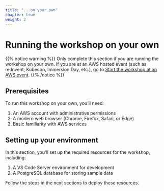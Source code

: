 ```yaml
---
title: "...on your own"
chapter: true
weight: 2
---
```


# Running the workshop on your own

{{% notice warning %}}
Only complete this section if you are running the workshop on your own. If you are at an AWS hosted event (such as re:Invent, Kubecon, Immersion Day, etc.), go to [Start the workshop at an AWS event](../aws_event/).
{{% /notice %}}

## Prerequisites

To run this workshop on your own, you'll need:

1. An AWS account with administrative permissions
2. A modern web browser (Chrome, Firefox, Safari, or Edge)
3. Basic familiarity with AWS services

## Setting up your environment

In this section, you'll set up the required resources for the workshop, including:

1. A VS Code Server environment for development
2. A PostgreSQL database for storing sample data

Follow the steps in the next sections to deploy these resources.
